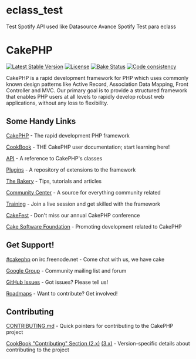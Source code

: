 # eclass_test
Test Spotify API used like Datasource
Avance Spotify Test para eclass
# CakePHP

[![Latest Stable Version](https://poser.pugx.org/cakephp/cakephp/v/stable.svg)](https://packagist.org/packages/cakephp/cakephp)
[![License](https://poser.pugx.org/cakephp/cakephp/license.svg)](https://packagist.org/packages/cakephp/cakephp)
[![Bake Status](https://secure.travis-ci.org/cakephp/cakephp.png?branch=master)](https://travis-ci.org/cakephp/cakephp)
[![Code consistency](https://squizlabs.github.io/PHP_CodeSniffer/analysis/cakephp/cakephp/grade.svg)](https://squizlabs.github.io/PHP_CodeSniffer/analysis/cakephp/cakephp/)

CakePHP is a rapid development framework for PHP which uses commonly known design patterns like Active Record, Association Data Mapping, Front Controller and MVC.
Our primary goal is to provide a structured framework that enables PHP users at all levels to rapidly develop robust web applications, without any loss to flexibility.


## Some Handy Links

[CakePHP](https://cakephp.org) - The rapid development PHP framework

[CookBook](https://book.cakephp.org) - THE CakePHP user documentation; start learning here!

[API](https://api.cakephp.org) - A reference to CakePHP's classes

[Plugins](https://plugins.cakephp.org) - A repository of extensions to the framework

[The Bakery](https://bakery.cakephp.org) - Tips, tutorials and articles

[Community Center](https://community.cakephp.org) - A source for everything community related

[Training](https://training.cakephp.org) - Join a live session and get skilled with the framework

[CakeFest](https://cakefest.org) - Don't miss our annual CakePHP conference

[Cake Software Foundation](https://cakefoundation.org) - Promoting development related to CakePHP


## Get Support!

[#cakephp](https://webchat.freenode.net/?channels=#cakephp) on irc.freenode.net - Come chat with us, we have cake

[Google Group](https://groups.google.com/group/cake-php) - Community mailing list and forum

[GitHub Issues](https://github.com/cakephp/cakephp/issues) - Got issues? Please tell us!

[Roadmaps](https://github.com/cakephp/cakephp/wiki#roadmaps) - Want to contribute? Get involved!


## Contributing

[CONTRIBUTING.md](CONTRIBUTING.md) - Quick pointers for contributing to the CakePHP project

[CookBook "Contributing" Section (2.x)](https://book.cakephp.org/2.0/en/contributing.html) [(3.x)](https://book.cakephp.org/3.0/en/contributing.html) - Version-specific details about contributing to the project
